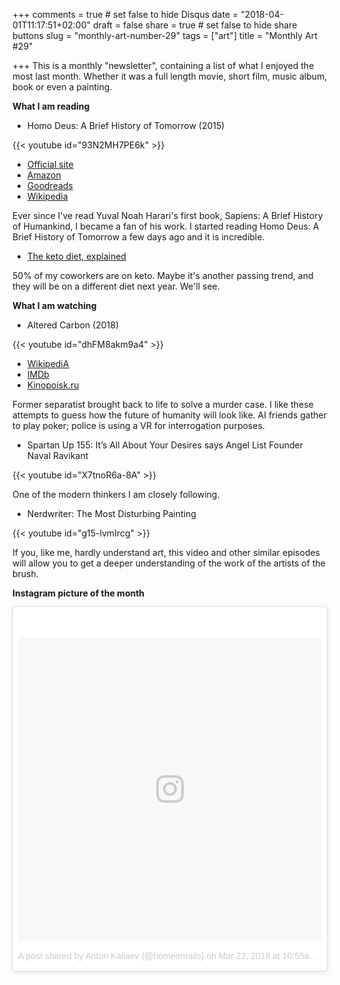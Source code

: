 +++
comments = true	# set false to hide Disqus
date = "2018-04-01T11:17:51+02:00"
draft = false
share = true	# set false to hide share buttons
slug = "monthly-art-number-29"
tags = ["art"]
title = "Monthly Art #29"

+++
This is a monthly "newsletter", containing a list of what I enjoyed the most
last month. Whether it was a full length movie, short film, music album, book
or even a painting.

<!--more-->

**What I am reading**

* Homo Deus: A Brief History of Tomorrow (2015)

{{< youtube id="93N2MH7PE6k" >}}

* [Official site](http://www.ynharari.com/book/homo-deus/)
* [Amazon](https://www.amazon.com/Homo-Deus-Brief-History-Tomorrow/dp/0062464310)
* [Goodreads](https://www.goodreads.com/book/show/31138556-homo-deus)
* [Wikipedia](https://en.wikipedia.org/wiki/Homo_Deus:_A_Brief_History_of_Tomorrow)

Ever since I've read Yuval Noah Harari's first book, Sapiens: A Brief History
of Humankind, I became a fan of his work. I started reading Homo Deus: A Brief
History of Tomorrow a few days ago and it is incredible.

* [The keto diet, explained](https://www.vox.com/science-and-health/2018/2/21/16965122/keto-diet-reset)

50% of my coworkers are on keto. Maybe it's another passing trend, and they
will be on a different diet next year. We'll see.

**What I am watching**

* Altered Carbon (2018)

{{< youtube id="dhFM8akm9a4" >}}

* [WikipediA](https://en.wikipedia.org/wiki/Altered_Carbon_(TV_series))
* [IMDb](https://www.imdb.com/title/tt2261227/)
* [Kinopoisk.ru](https://www.kinopoisk.ru/film/vidoizmenennyy-uglerod-2018-669089/)

Former separatist brought back to life to solve a murder case. I like these
attempts to guess how the future of humanity will look like. AI friends gather
to play poker; police is using a VR for interrogation purposes.

* Spartan Up 155: It’s All About Your Desires says Angel List Founder Naval Ravikant

{{< youtube id="X7tnoR6a-8A" >}}

One of the modern thinkers I am closely following.

* Nerdwriter: The Most Disturbing Painting

{{< youtube id="g15-lvmIrcg" >}}

If you, like me, hardly understand art, this video and other similar episodes
will allow you to get a deeper understanding of the work of the artists of the
brush.

**Instagram picture of the month**

<blockquote class="instagram-media" data-instgrm-permalink="https://www.instagram.com/p/BgongEBgvp3/" data-instgrm-version="8" style=" background:#FFF; border:0; border-radius:3px; box-shadow:0 0 1px 0 rgba(0,0,0,0.5),0 1px 10px 0 rgba(0,0,0,0.15); margin: 1px; max-width:658px; padding:0; width:99.375%; width:-webkit-calc(100% - 2px); width:calc(100% - 2px);"><div style="padding:8px;"> <div style=" background:#F8F8F8; line-height:0; margin-top:40px; padding:50.0% 0; text-align:center; width:100%;"> <div style=" background:url(data:image/png;base64,iVBORw0KGgoAAAANSUhEUgAAACwAAAAsCAMAAAApWqozAAAABGdBTUEAALGPC/xhBQAAAAFzUkdCAK7OHOkAAAAMUExURczMzPf399fX1+bm5mzY9AMAAADiSURBVDjLvZXbEsMgCES5/P8/t9FuRVCRmU73JWlzosgSIIZURCjo/ad+EQJJB4Hv8BFt+IDpQoCx1wjOSBFhh2XssxEIYn3ulI/6MNReE07UIWJEv8UEOWDS88LY97kqyTliJKKtuYBbruAyVh5wOHiXmpi5we58Ek028czwyuQdLKPG1Bkb4NnM+VeAnfHqn1k4+GPT6uGQcvu2h2OVuIf/gWUFyy8OWEpdyZSa3aVCqpVoVvzZZ2VTnn2wU8qzVjDDetO90GSy9mVLqtgYSy231MxrY6I2gGqjrTY0L8fxCxfCBbhWrsYYAAAAAElFTkSuQmCC); display:block; height:44px; margin:0 auto -44px; position:relative; top:-22px; width:44px;"></div></div><p style=" color:#c9c8cd; font-family:Arial,sans-serif; font-size:14px; line-height:17px; margin-bottom:0; margin-top:8px; overflow:hidden; padding:8px 0 7px; text-align:center; text-overflow:ellipsis; white-space:nowrap;"><a href="https://www.instagram.com/p/BgongEBgvp3/" style=" color:#c9c8cd; font-family:Arial,sans-serif; font-size:14px; font-style:normal; font-weight:normal; line-height:17px; text-decoration:none;" target="_blank">A post shared by Anton Kaliaev (@homeonrails)</a> on <time style=" font-family:Arial,sans-serif; font-size:14px; line-height:17px;" datetime="2018-03-22T17:55:39+00:00">Mar 22, 2018 at 10:55am PDT</time></p></div></blockquote> <script async defer src="//www.instagram.com/embed.js"></script>
